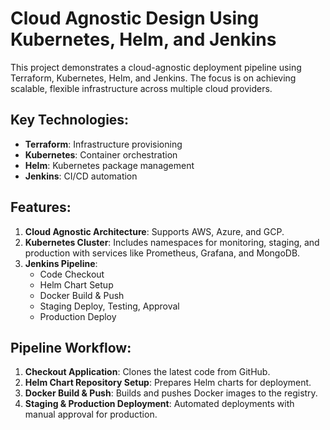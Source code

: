 # Cloud Agnostic Design Using Kubernetes, Helm, and Jenkins

This project demonstrates a cloud-agnostic deployment pipeline using Terraform, Kubernetes, Helm, and Jenkins. The focus is on achieving scalable, flexible infrastructure across multiple cloud providers.

## Key Technologies:
- **Terraform**: Infrastructure provisioning
- **Kubernetes**: Container orchestration
- **Helm**: Kubernetes package management
- **Jenkins**: CI/CD automation

## Features:
1. **Cloud Agnostic Architecture**: Supports AWS, Azure, and GCP.
2. **Kubernetes Cluster**: Includes namespaces for monitoring, staging, and production with services like Prometheus, Grafana, and MongoDB.
3. **Jenkins Pipeline**:
   - Code Checkout
   - Helm Chart Setup
   - Docker Build & Push
   - Staging Deploy, Testing, Approval
   - Production Deploy

## Pipeline Workflow:
1. **Checkout Application**: Clones the latest code from GitHub.
2. **Helm Chart Repository Setup**: Prepares Helm charts for deployment.
3. **Docker Build & Push**: Builds and pushes Docker images to the registry.
4. **Staging & Production Deployment**: Automated deployments with manual approval for production.